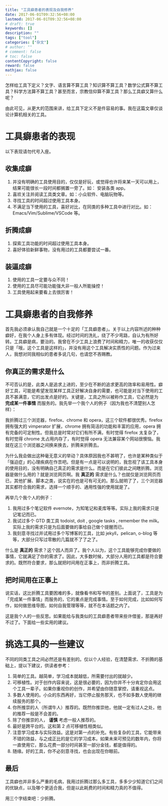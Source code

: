 ```yaml
---
title: "工具癖患者的表现及自我修养"
date: 2017-06-01T09:32:56+08:00
lastmod: 2017-06-01T09:32:56+08:00
# draft: true
keywords: []
description: ""
tags: ["tool"]
categories: ["杂文"]
# author: ""
# comment: false
# toc: false
contentCopyright: false
reward: false
mathjax: false
---
```


怎样给工具下定义？文字、语言算不算工具？知识算不算工具？数学公式算不算工具？科学方法算不算工具？甚至而言，宗教信仰算不算工具？那么工具癖又算什么呢？

由此可见，从更大的范围来讲，给工具下定义不是件容易的事。我在这篇文章仅谈论计算机相关的工具。

<!--more-->

# 工具癖患者的表现

以下表现请勿代号入座。


## 收集成癖

1.  并没有明确的工具使用目的，仅仅是好玩，或觉得也许将来某一天可以用上，结果可能很长一段时间都搁置一旁了。如： 安装各类 app。
2.  喜欢关注并阅读工具类文章。如：小众软件、电脑玩物等。
3.  寻找工具的时间超过使用工具本身。
4.  不满足当下使用的工具，喜好对比，在同类的多种工具中进行对比。如：Emacs/Vim/Sublime/VSCode 等。


## 折腾成癖

1.  探索工具功能的时间超过使用工具本身。
2.  喜好体验新鲜事物，没有用过的工具都要尝试一番。


## 装逼成癖

1.  使用的工具一定要与众不同！
2.  使用的工具尽可能功能强大非一般人所能操控！
3.  工具使用起来要看上去很厉害！


# 工具癖患者的自我修养

首先我必须承认我自己就是一个十足的「工具癖患者」。关于以上内容所述的种种癖好，在我个人身上多有体现。经过时间的洗礼，绕了不少弯路，自认为有所好转。工具癖是病，要治的。我曾在不少工具上浪费了时间和精力，唯一的收获仅仅只是「哦，这个工具是这样的」，并没有用这个工具解决实质性的问题。作为过来人，我想对同我相似的患者多说几句，也请您不吝赐教。


## 你真正的需求是什么

不可否认的是，此类人是追求上进的，至少在不断的追求更高的效率和易用性。癖好工具，可能是希望发现某样工具正好解决自身的需要，也可能是对当下使用的工具不甚满意，它的出发点是好的。关键是，工具之所以被称作工具，它必然是为 **完成某一件事情** 而服务的。我先举一个我个人的例子（因为我也不清楚别人怎样）：

我折腾过三个浏览器，firefox、chrome 和 opera，这三个软件都很优秀。firefox 拥有强大的 vimperator 扩展，chrome 拥有简洁的功能和丰富的应用，opera 拥有完备的可定制性。但我总是时常对它们有所不满，有时觉得 firefox 太复杂了，有时觉得 chrome 太占用内存了，有时觉得 opera 无法兼容某个网站很懊恼。我就在这三个浏览器之间换来换去，折腾来折腾去。

为什么我会做出这种毫无意义的举动？具体原因我也不甚明了，也许是某种类似于「强迫症」的心理疾病在作祟吧。但是有一点是可以说明的，我忽视了该工具本身的使用目的，没有明确自己真正的需求是什么。而是在它们彼此之间瞎折腾。浏览器是做什么用的？就是浏览网页啊。我 **真正的** 需求是什么？也就仅是浏览网页而已，其他扩展、脚本之类，说实在的也是可有可无的。那么就明了了，三个浏览器其实都符合我的需求，选择一个顺手的、通用性强的使用就是了。

再举几个我个人的例子：

1.  我用过多个笔记软件 evernote，为知笔记和麦库等等。实际上我的需求只是记笔记而已。
2.  我试过多个 GTD 类工具 todoist, doit , google tasks , remember the milk。实际上我的需求只是为后面要做的事给自己做个提醒而已。
3.  我刻意寻找过并试用过多个写博客的工具，比如 jekyll，pelican, o-blog 等等，大部分只写过零散的几篇就不了了之了。
    
什么是 **真正的** 需求？这个因人而异了。我个人以为，这个工具能够完成你要做的事情，它就满足了你的需求了。因此，大多数时候，大部分人用的工具都是符合要求的。既然符合要求，那么就把时间用在正事上，而非折腾工具。


## 把时间用在正事上

说实话，这比折腾工具要困难的多，就像看书和写书的差别。上面说了，工具是为「完成某一件事情」而服务的，它的重点是完成事情。至于如何完成，比如如何写作，如何做思维导图，如何自我管理等等，就不在本话题之内了。

这是我个人的一些反思。如果能给与我类似的工具癖患者带来些许借鉴，那是再好不过了。下面给一些实用的建议。


# 挑选工具的一些建议

不同的同类工具之间必然还是有差别的。仅以个人经验，在清楚需求、不折腾的基础上，提以下建议，供读者参考：

1.  简单的工具。越简单，学习成本就越低，所需要付出的就越少。
2.  可移植性。对于创作内容来说，这是很必要的，因为你并不十分肯定你会用这个工具一辈子。如果你重视你的创作，并希望由你随意掌控，请重视这点。
3.  多数人使用的。小众的东西再好，当它停止服务那天，也不如多数人使用的继续服务的那个。
4.  你所推崇的人（所谓牛人）推荐的。既然你推崇他，他就一定有过人之处，他的推荐一般是不会差的。
5.  除了你推崇的人， **谨慎** 考虑一般人推荐的。
6.  最好是跨平台的。这和第 2 点可移植性相类似。
7.  注意学习成本与实际效益。这是对第一点的补充。有些复杂的工具，它能带来不错的效益，与之成正比的是它的学习成本。如果未来可预见的数年内，你将一直使用它，那么花费一部分时间甚至一部分金钱，都是值得的。
8.  随缘。好的工具，你不必刻意寻找，也会出现在你眼前。


## 最后

工具癖也并非多么严重的毛病，我用过折腾过那么多工具，多多少少知道它们之间的优缺点，以及哪个更适合我，但是以此耗费的时间和精力真的不值得。

用三个字结束吧：少折腾。
